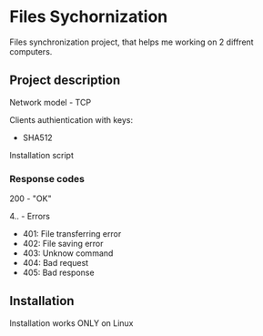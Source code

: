 # Files Sychornization
Files synchronization project, that helps me working on 2 diffrent computers.

## Project description
Network model - TCP

Clients authientication with keys:
- SHA512

Installation script

### Response codes
200 - "OK"

4.. - Errors
- 401: File transferring error
- 402: File saving error
- 403: Unknow command
- 404: Bad request
- 405: Bad response


## Installation
Installation works ONLY on Linux